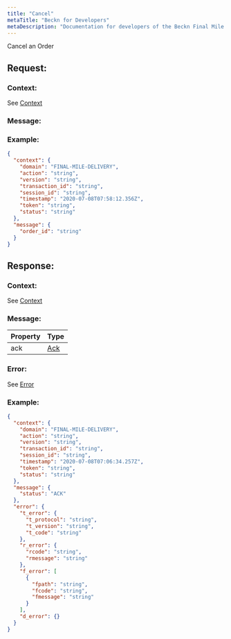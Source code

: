 ```yaml
---
title: "Cancel"
metaTitle: "Beckn for Developers"
metaDescription: "Documentation for developers of the Beckn Final Mile Delivery ecosystem"
---
```


Cancel an Order

## Request:

### Context:
See [Context](https://github.com/beckn/protocol-specifications/blob/master/core/schema/0.8.0/context.json)

### Message:

### Example:
```json
{
  "context": {
    "domain": "FINAL-MILE-DELIVERY",
    "action": "string",
    "version": "string",
    "transaction_id": "string",
    "session_id": "string",
    "timestamp": "2020-07-08T07:58:12.356Z",
    "token": "string",
    "status": "string"
  },
  "message": {
    "order_id": "string"
  }
}
```

## Response:

### Context:
See [Context](https://github.com/beckn/protocol-specifications/blob/master/core/schema/0.8.0/context.json)

### Message:
| Property       | Type   |
|----------------|--------|
| ack         | [Ack](https://github.com/beckn/protocol-specifications/blob/master/core/schema/0.8.0/ack.json) |

### Error:
See [Error](https://github.com/beckn/protocol-specifications/blob/master/core/schema/0.8.0/error.json)

### Example:
```json
{
  "context": {
    "domain": "FINAL-MILE-DELIVERY",
    "action": "string",
    "version": "string",
    "transaction_id": "string",
    "session_id": "string",
    "timestamp": "2020-07-08T07:06:34.257Z",
    "token": "string",
    "status": "string"
  },
  "message": {
    "status": "ACK"
  },
  "error": {
    "t_error": {
      "t_protocol": "string",
      "t_version": "string",
      "t_code": "string"
    },
    "r_error": {
      "rcode": "string",
      "rmessage": "string"
    },
    "f_error": [
      {
        "fpath": "string",
        "fcode": "string",
        "fmessage": "string"
      }
    ],
    "d_error": {}
  }
}
```
